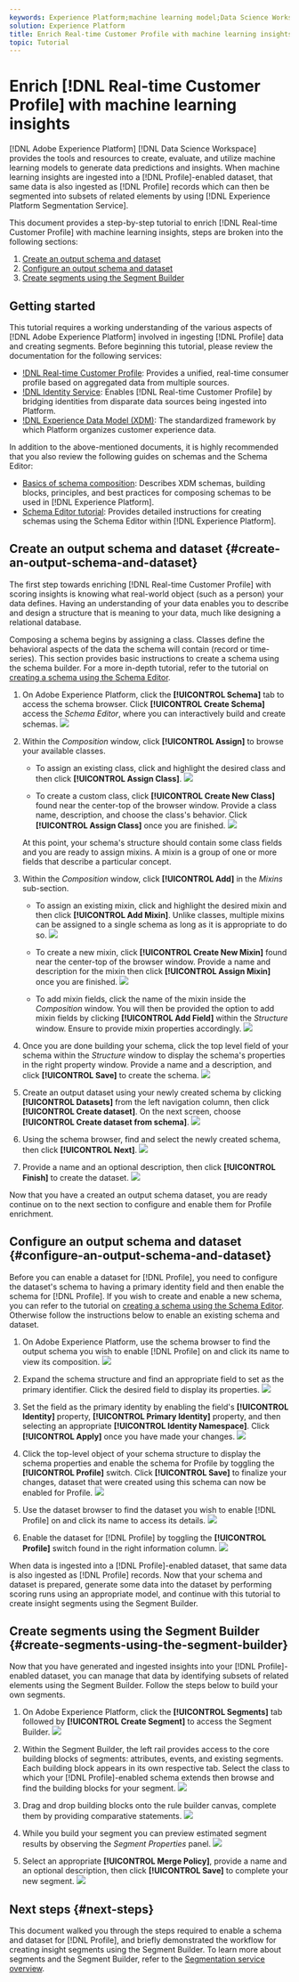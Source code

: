 ```yaml
---
keywords: Experience Platform;machine learning model;Data Science Workspace;Real-time Customer Profile;popular topics
solution: Experience Platform
title: Enrich Real-time Customer Profile with machine learning insights
topic: Tutorial
---
```


# Enrich [!DNL Real-time Customer Profile] with machine learning insights

[!DNL Adobe Experience Platform] [!DNL Data Science Workspace] provides the tools and resources to create, evaluate, and utilize machine learning models to generate data predictions and insights. When machine learning insights are ingested into a [!DNL Profile]-enabled dataset, that same data is also ingested as [!DNL Profile] records which can then be segmented into subsets of related elements by using [!DNL Experience Platform Segmentation Service].

This document provides a step-by-step tutorial to enrich [!DNL Real-time Customer Profile] with machine learning insights, steps are broken into the following sections:

1.  [Create an output schema and dataset](#create-an-output-schema-and-dataset)
2.  [Configure an output schema and dataset](#configure-an-output-schema-and-dataset)
3.  [Create segments using the Segment Builder](#create-segments-using-the-segment-builder)

## Getting started

This tutorial requires a working understanding of the various aspects of [!DNL Adobe Experience Platform] involved in ingesting [!DNL Profile] data and creating segments. Before beginning this tutorial, please review the documentation for the following services:

*   [!DNL Real-time Customer Profile](../../rtcdp/overview.md): Provides a unified, real-time consumer profile based on aggregated data from multiple sources.
*   [!DNL Identity Service](../../identity-service/home.md): Enables [!DNL Real-time Customer Profile] by bridging identities from disparate data sources being ingested into Platform.
*   [!DNL Experience Data Model (XDM)](../../xdm/home.md): The standardized framework by which Platform organizes customer experience data.

In addition to the above-mentioned documents, it is highly recommended that you also review the following guides on schemas and the Schema Editor:

*   [Basics of schema composition](../../xdm/schema/composition.md): Describes XDM schemas, building blocks, principles, and best practices for composing schemas to be used in [!DNL Experience Platform].
*   [Schema Editor tutorial](../../xdm/tutorials/create-schema-ui.md): Provides detailed instructions for creating schemas using the Schema Editor within [!DNL Experience Platform].

## Create an output schema and dataset {#create-an-output-schema-and-dataset}

The first step towards enriching [!DNL Real-time Customer Profile] with scoring insights is knowing what real-world object (such as a person) your data defines. Having an understanding of your data enables you to describe and design a structure that is meaning to your data, much like designing a relational database.

Composing a schema begins by assigning a class. Classes define the behavioral aspects of the data the schema will contain (record or time-series). This section provides basic instructions to create a schema using the schema builder. For a more in-depth tutorial, refer to the tutorial on [creating a schema using the Schema Editor](../../xdm/tutorials/create-schema-ui.md).

1.  On Adobe Experience Platform, click the **[!UICONTROL Schema]** tab to access the schema browser. Click **[!UICONTROL Create Schema]** access the *Schema Editor*, where you can interactively build and create schemas.
    ![](../images/models-recipes/enrich-rtcdp/schema_browser.png)

2.  Within the *Composition* window, click **[!UICONTROL Assign]** to browse your available classes.
    *   To assign an existing class, click and highlight the desired class and then click **[!UICONTROL Assign Class]**.
        ![](../images/models-recipes/enrich-rtcdp/existing_class.png)

    *   To create a custom class, click **[!UICONTROL Create New Class]** found near the center-top of the browser window. Provide a class name, description, and choose the class's behavior. Click **[!UICONTROL Assign Class]** once you are finished.
        ![](../images/models-recipes/enrich-rtcdp/create_new_class.png)

    At this point, your schema's structure should contain some class fields and you are ready to assign mixins. A mixin is a group of one or more fields that describe a particular concept.

3.  Within the *Composition* window, click **[!UICONTROL Add]** in the *Mixins* sub-section.
    *   To assign an existing mixin, click and highlight the desired mixin and then click **[!UICONTROL Add Mixin]**. Unlike classes, multiple mixins can be assigned to a single schema as long as it is appropriate to do so.
        ![](../images/models-recipes/enrich-rtcdp/existing_mixin.png)

    *   To create a new mixin, click **[!UICONTROL Create New Mixin]** found near the center-top of the browser window. Provide a name and description for the mixin then click **[!UICONTROL Assign Mixin]** once you are finished.
        ![](../images/models-recipes/enrich-rtcdp/create_new_mixin.png)

    *   To add mixin fields, click the name of the mixin inside the *Composition* window. You will then be provided the option to add mixin fields by clicking **[!UICONTROL Add Field]** within the *Structure* window. Ensure to provide mixin properties accordingly.
        ![](../images/models-recipes/enrich-rtcdp/mixin_properties.png)

4.  Once you are done building your schema, click the top level field of your schema within the *Structure* window to display the schema's properties in the right property window. Provide a name and a description, and click **[!UICONTROL Save]** to create the schema.
    ![](../images/models-recipes/enrich-rtcdp/save_schema.png)

5.  Create an output dataset using your newly created schema by clicking **[!UICONTROL Datasets]** from the left navigation column, then click **[!UICONTROL Create dataset]**. On the next screen, choose **[!UICONTROL Create dataset from schema]**.
    ![](../images/models-recipes/enrich-rtcdp/dataset_overview.png)

6.  Using the schema browser, find and select the newly created schema, then click **[!UICONTROL Next]**.
    ![](../images/models-recipes/enrich-rtcdp/choose_schema.png)

7.  Provide a name and an optional description, then click **[!UICONTROL Finish]** to create the dataset.
    ![](../images/models-recipes/enrich-rtcdp/configure_dataset.png)

Now that you have a created an output schema dataset, you are ready continue on to the next section to configure and enable them for Profile enrichment.

## Configure an output schema and dataset {#configure-an-output-schema-and-dataset}

Before you can enable a dataset for [!DNL Profile], you need to configure the dataset's schema to having a primary identity field and then enable the schema for [!DNL Profile]. If you wish to create and enable a new schema, you can refer to the tutorial on [creating a schema using the Schema Editor](../../xdm/tutorials/create-schema-ui.md). Otherwise follow the instructions below to enable an existing schema and dataset.

1.  On Adobe Experience Platform, use the schema browser to find the output schema you wish to enable [!DNL Profile] on and click its name to view its composition.
    ![](../images/models-recipes/enrich-rtcdp/schemas.png)

2.  Expand the schema structure and find an appropriate field to set as the primary identifier. Click the desired field to display its properties.
    ![](../images/models-recipes/enrich-rtcdp/schema_structure.png)

3.  Set the field as the primary identity by enabling the field's **[!UICONTROL Identity]** property, **[!UICONTROL Primary Identity]** property, and then selecting an appropriate **[!UICONTROL Identity Namespace]**. Click **[!UICONTROL Apply]** once you have made your changes.
    ![](../images/models-recipes/enrich-rtcdp/set_identity.png)

4.  Click the top-level object of your schema structure to display the schema properties and enable the schema for Profile by toggling the **[!UICONTROL Profile]** switch. Click **[!UICONTROL Save]** to finalize your changes, dataset that were created using this schema can now be enabled for Profile.
    ![](../images/models-recipes/enrich-rtcdp/enable_schema.png)

5.  Use the dataset browser to find the dataset you wish to enable [!DNL Profile] on and click its name to access its details.
    ![](../images/models-recipes/enrich-rtcdp/datasets.png)

6.  Enable the dataset for [!DNL Profile] by toggling the **[!UICONTROL Profile]** switch found in the right information column. 
    ![](../images/models-recipes/enrich-rtcdp/enable_dataset.png)

When data is ingested into a [!DNL Profile]-enabled dataset, that same data is also ingested as [!DNL Profile] records. Now that your schema and dataset is prepared, generate some data into the dataset by performing scoring runs using an appropriate model, and continue with this tutorial to create insight segments using the Segment Builder.

## Create segments using the Segment Builder {#create-segments-using-the-segment-builder}

Now that you have generated and ingested insights into your [!DNL Profile]-enabled dataset, you can manage that data by identifying subsets of related elements using the Segment Builder. Follow the steps below to build your own segments.

1.  On Adobe Experience Platform, click the **[!UICONTROL Segments]** tab followed by **[!UICONTROL Create Segment]** to access the Segment Builder.
    ![](../images/models-recipes/enrich-rtcdp/segments_overview.png)

2.  Within the Segment Builder, the left rail provides access to the core building blocks of segments: attributes, events, and existing segments. Each building block appears in its own respective tab. Select the class to which your [!DNL Profile]-enabled schema extends then browse and find the building blocks for your segment.
    ![](../images/models-recipes/enrich-rtcdp/segment_builder.png)

3.  Drag and drop building blocks onto the rule builder canvas, complete them by providing comparative statements.
    ![](../images/models-recipes/enrich-rtcdp/drag_fill.gif)

4.  While you build your segment you can preview estimated segment results by observing the *Segment Properties* panel.
    ![](../images/models-recipes/enrich-rtcdp/preview_segment.gif)

5.  Select an appropriate **[!UICONTROL Merge Policy]**, provide a name and an optional description, then click **[!UICONTROL Save]** to complete your new segment.
    ![](../images/models-recipes/enrich-rtcdp/save_segment.png)


## Next steps {#next-steps}

This document walked you through the steps required to enable a schema and dataset for [!DNL Profile], and briefly demonstrated the workflow for creating insight segments using the Segment Builder. To learn more about segments and the Segment Builder, refer to the [Segmentation service overview](../../segmentation/home.md).